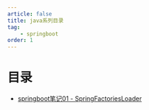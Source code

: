 ```yaml
---
article: false 
title: java系列目录 
tag:
    - springboot
order: 1
---
```


# 目录

- [springboot笔记01 - SpringFactoriesLoader](springboot笔记01.md)
